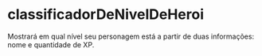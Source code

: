 # classificadorDeNivelDeHeroi
Mostrará em qual nível seu personagem está a partir de duas informações: nome e quantidade de XP.
